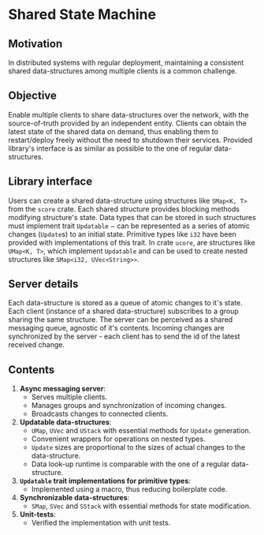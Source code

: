 # Shared State Machine

## Motivation
In distributed systems with regular deployment, maintaining a consistent shared data-structures among multiple clients is a common challenge.

## Objective
Enable multiple clients to share data-structures over the network, with the source-of-truth provided by an independent entity.
Clients can obtain the latest state of the shared data on demand, thus enabling them to restart/deploy freely without the need
to shutdown their services.
Provided library's interface is as similar as possible to the one of regular data-structures.

## Library interface
Users can create a shared data-structure using structures like `SMap<K, T>` from the `score` crate.
Each shared structure provides blocking methods modifying structure's state.
Data types that can be stored in such structures must implement trait `Updatable`
$-$ can be represented as a series of atomic changes (`Update`s) to an initial state.
Primitive types like `i32` have been provided with implementations of this trait.
In crate `ucore`, are structures like `UMap<K, T>`, which implement `Updatable` and can be used to
create nested structures like `SMap<i32, UVec<String>>`.

## Server details
Each data-structure is stored as a queue of atomic changes to it's state.
Each client (instance of a shared data-structure) subscribes to a group sharing the same structure.
The server can be perceived as a shared messaging queue, agnostic of it's contents.
Incoming changes are synchronized by the server - each client has to send the id of the latest received change.

## Contents
1. **Async messaging server**:
   - Serves multiple clients.
   - Manages groups and synchronization of incoming changes.
   - Broadcasts changes to connected clients.
2. **Updatable data-structures**:
   - `UMap`, `UVec` and `UStack` with essential methods for `Update` generation.
   - Convenient wrappers for operations on nested types.
   - `Update` sizes are proportional to the sizes of actual changes to the data-structure.
   - Data look-up runtime is comparable with the one of a regular data-structure.
3. **`Updatable` trait implementations for primitive types**:
   - Implemented using a macro, thus reducing boilerplate code.
4. **Synchronizable data-structures**:
   - `SMap`, `SVec` and `SStack` with essential methods for state modification.
5. **Unit-tests**:
   - Verified the implementation with unit tests.